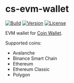 # cs-evm-wallet

[![Build](https://github.com/CoinSpace/cs-evm-wallet/actions/workflows/ci.yml/badge.svg)](https://github.com/CoinSpace/cs-evm-wallet/actions/workflows/ci.yml)
[![Version](https://img.shields.io/github/v/tag/CoinSpace/cs-evm-wallet?label=version)](https://github.com/CoinSpace/cs-evm-wallet/tags)
[![License](https://img.shields.io/github/license/CoinSpace/cs-evm-wallet?color=blue)](https://github.com/CoinSpace/cs-evm-wallet/blob/master/LICENSE)

EVM wallet for [Coin Wallet](https://github.com/CoinSpace/CoinSpace).

Supported coins:
- Avalanche
- Binance Smart Chain
- Ethereum
- Ethereum Classic
- Polygon
